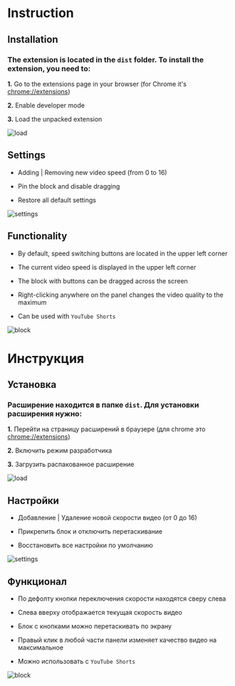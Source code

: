 # Instruction

## Installation

### The extension is located in the `dist` folder. To install the extension, you need to:

**1.** Go to the extensions page in your browser (for Chrome it's [chrome://extensions](chrome://extensions))

**2.** Enable developer mode

**3.** Load the unpacked extension

![load](https://i.ibb.co/syb3K9H/0526a9a6e277.png)

## **Settings**

- Adding | Removing new video speed (from 0 to 16)

- Pin the block and disable dragging

- Restore all default settings

![settings](https://i.ibb.co/ns63pML/a0ae8418cbd2.png)

## **Functionality**

- By default, speed switching buttons are located in the upper left corner

- The current video speed is displayed in the upper left corner

- The block with buttons can be dragged across the screen

- Right-clicking anywhere on the panel changes the video quality to the maximum

- Can be used with `YouTube Shorts`

![block](https://i.ibb.co/Cmc0FXv/7ea2a83b6507.png)

# Инструкция

## Установка

### Расширение находится в папке `dist`. Для установки расширения нужно:

**1.** Перейти на страницу расширений в браузере (для chrome это [chrome://extensions](chrome://extensions))

**2.** Включить режим разработчика

**3.** Загрузить распакованное расширение

![load](https://i.ibb.co/syb3K9H/0526a9a6e277.png)

## **Настройки**

- Добавление | Удаление новой скорости видео (от 0 до 16)

- Прикрепить блок и отключить перетаскивание

- Восстановить все настройки по умолчанию

![settings](https://i.ibb.co/ns63pML/a0ae8418cbd2.png)

## **Функционал**

- По дефолту кнопки переключения скорости находятся сверу слева

- Слева вверху отображается текущая скорость видео

- Блок с кнопками можно перетаскивать по экрану

- Правый клик в любой части панели изменяет качество видео на максимальное

- Можно использовать с `YouTube Shorts`

![block](https://i.ibb.co/Cmc0FXv/7ea2a83b6507.png)
